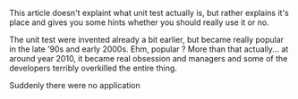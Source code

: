 This article doesn't explaint what unit test actually is, but rather explains it's place and gives you some hints whether you should really use it or no.

The unit test were invented already a bit earlier, but became really popular in the late ’90s and early 2000s.
Ehm, popular ? More than that actually... at around year 2010, it became real obsession and managers and some of the developers terribly overkilled the entire thing.

Suddenly there were no application 
<!--stackedit_data:
eyJoaXN0b3J5IjpbLTExMjQzODQwMDgsLTIzNDU1NTIwNiwtNz
I1MTIxMDUsNDk3ODE4ODEwLC0yMDg4NzQ2NjEyXX0=
-->